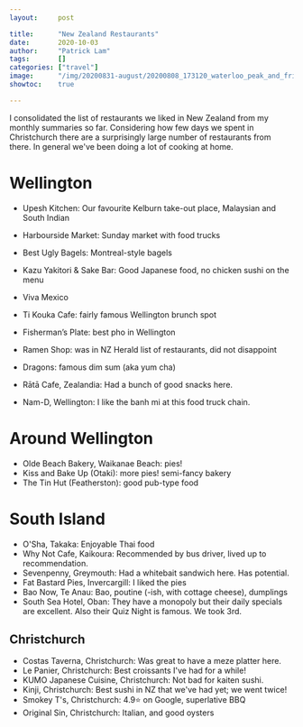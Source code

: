 ```yaml
---
layout:     post

title:      "New Zealand Restaurants"
date:       2020-10-03
author:     "Patrick Lam"
tags:       []
categories: ["travel"]
image:      "/img/20200831-august/20200808_173120_waterloo_peak_and_friends_header.jpg"
showtoc:    true

---
```


I consolidated the list of restaurants we liked in New Zealand from my monthly summaries so far. Considering how few days we spent in Christchurch there are a surprisingly large number of restaurants from there. In general we've been doing a lot of cooking at home.

# Wellington

* Upesh Kitchen: Our favourite Kelburn take-out place, Malaysian and South Indian
* Harbourside Market: Sunday market with food trucks
* Best Ugly Bagels: Montreal-style bagels
* Kazu Yakitori & Sake Bar: Good Japanese food, no chicken sushi on the menu
* Viva Mexico

* Ti Kouka Cafe: fairly famous Wellington brunch spot
* Fisherman’s Plate: best pho in Wellington
* Ramen Shop: was in NZ Herald list of restaurants, did not disappoint
* Dragons: famous dim sum (aka yum cha)
* Rātā Cafe, Zealandia: Had a bunch of good snacks here.
* Nam-D, Wellington: I like the banh mi at this food truck chain.

# Around Wellington
* Olde Beach Bakery, Waikanae Beach: pies!
* Kiss and Bake Up (Otaki): more pies! semi-fancy bakery
* The Tin Hut (Featherston): good pub-type food

# South Island
* O'Sha, Takaka: Enjoyable Thai food
* Why Not Cafe, Kaikoura: Recommended by bus driver, lived up to recommendation.
* Sevenpenny, Greymouth: Had a whitebait sandwich here. Has potential.
* Fat Bastard Pies, Invercargill: I liked the pies
* Bao Now, Te Anau: Bao, poutine (-ish, with cottage cheese), dumplings
* South Sea Hotel, Oban: They have a monopoly but their daily specials are excellent. Also their Quiz Night is famous. We took 3rd.

## Christchurch
* Costas Taverna, Christchurch: Was great to have a meze platter here.
* Le Panier, Christchurch: Best croissants I've had for a while!
* KUMO Japanese Cuisine, Christchurch: Not bad for kaiten sushi.
* Kinji, Christchurch: Best sushi in NZ that we've had yet; we went twice!
* Smokey T's, Christchurch: 4.9⭐ on Google, superlative BBQ
* Original Sin, Christchurch: Italian, and good oysters


